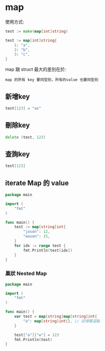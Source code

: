 # map

使用方式:

```go
test := make(map[int]string)

test := map[int]string{
    1: "a",
    2: "b",
    3: "c",
}
```

map 跟 struct 最大的差別在於:

```text
map 的所有 key 要同型別，所有的value 也要同型別
```

## 新增key

```go
test[123] = "as"
```

## 刪除key

```go
delete (test, 123)
```

## 查詢key

```go
test[123]
```

## iterate Map 的 value

```go
package main

import (
	"fmt"
)

func main() {
	test := map[string]int{
		"jason": 12,
		"eason": 15,
	}
	for idx := range test {
		fmt.Println(test[idx])
	}
}
```

### 巢狀 Nested Map

```go
package main

import (
	"fmt"
)

func main() {
	var test = map[string]map[string]int{
		"a": map[string]int{}, // 記得要逗點
	}

	test["a"]["w"] = 123
	fmt.Println(test)
}

```

